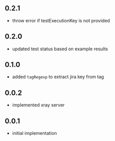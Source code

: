 ## 0.2.1
- throw error if testExecutionKey is not provided

## 0.2.0
- updated test status based on example results

## 0.1.0
- added `tagRegexp` to extract jira key from tag

## 0.0.2
- implemented xray server

## 0.0.1
- initial implementation
